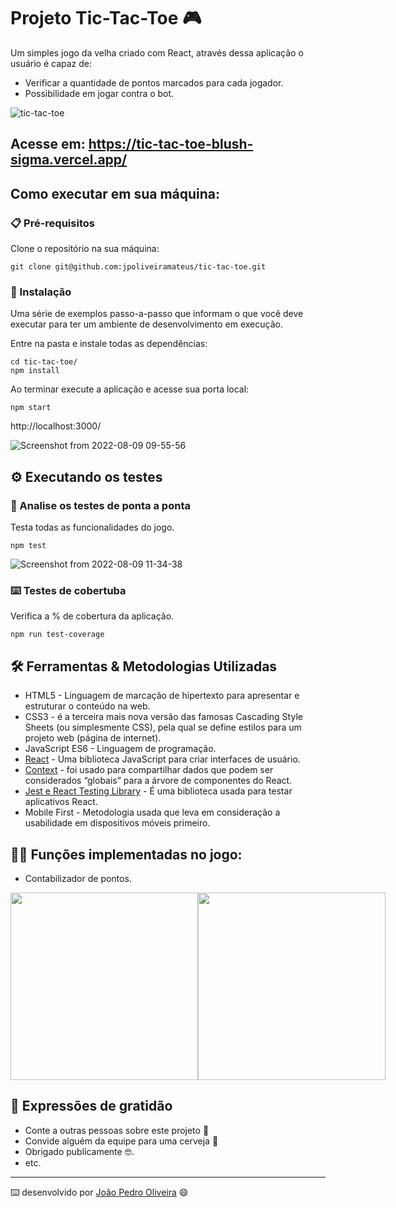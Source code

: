 # Projeto Tic-Tac-Toe 🎮

Um simples jogo da velha criado com React, através dessa aplicação o usuário é capaz de:

- Verificar a quantidade de pontos marcados para cada jogador.
- Possibilidade em jogar contra o bot.

![tic-tac-toe](https://user-images.githubusercontent.com/99822908/183678020-eb65c50e-6764-45ac-88a5-f6dae4f05fdd.gif)

## Acesse em: https://tic-tac-toe-blush-sigma.vercel.app/

## Como executar em sua máquina:

### 📋 Pré-requisitos

Clone o repositório na sua máquina:

```
git clone git@github.com:jpoliveiramateus/tic-tac-toe.git
```

### 🔧 Instalação

Uma série de exemplos passo-a-passo que informam o que você deve executar para ter um ambiente de desenvolvimento em execução.

Entre na pasta e instale todas as dependências:

```
cd tic-tac-toe/
npm install
```

Ao terminar execute a aplicação e acesse sua porta local:

```
npm start
```
http://localhost:3000/

![Screenshot from 2022-08-09 09-55-56](https://user-images.githubusercontent.com/99822908/183652713-a0858f43-66da-4401-8be3-12344e5d98ae.png)


## ⚙️ Executando os testes

### 🔩 Analise os testes de ponta a ponta

Testa todas as funcionalidades do jogo.

```
npm test
```
![Screenshot from 2022-08-09 11-34-38](https://user-images.githubusercontent.com/99822908/183678607-c6340827-788f-46de-8dd9-9cb980b2f0c9.png)

### ⌨️ Testes de cobertuba

Verifica a % de cobertura da aplicação.

```
npm run test-coverage
```

## 🛠️ Ferramentas & Metodologias Utilizadas

* HTML5 - Linguagem de marcação de hipertexto para apresentar e estruturar o conteúdo na web.
* CSS3 - é a terceira mais nova versão das famosas Cascading Style Sheets (ou simplesmente CSS), pela qual se define estilos para um projeto web (página de internet).
* JavaScript ES6 - Linguagem de programação.
* [React](https://pt-br.reactjs.org/) - Uma biblioteca JavaScript para criar interfaces de usuário.
* [Context](https://pt-br.reactjs.org/docs/context.html) - foi usado para compartilhar dados que podem ser considerados “globais” para a árvore de componentes do React.
* [Jest e React Testing Library](https://testing-library.com/) - É uma biblioteca usada para testar aplicativos React.
* Mobile First - Metodologia usada que leva em consideração a usabilidade em dispositivos móveis primeiro.

## 👨‍💻 Funções implementadas no jogo:

- Contabilizador de pontos.

<div style="display: flex">
  <img src="" width="300" />
  <img src="" width="300" />
</div>

## 🎁 Expressões de gratidão

* Conte a outras pessoas sobre este projeto 📢
* Convide alguém da equipe para uma cerveja 🍺 
* Obrigado publicamente 🤓.
* etc.

---
⌨️ desenvolvido por [João Pedro Oliveira](https://www.linkedin.com/in/jo%C3%A3o-pedro-de-oliveira-mateus/) 😄
